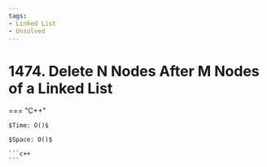 ```yaml
---
tags:
- Linked List
- Unsolved
---
```



# 1474. Delete N Nodes After M Nodes of a Linked List

=== "C++"

    $Time: O()$

    $Space: O()$

    ```c++
    ```
